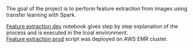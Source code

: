 The goal of the project is to perform feature extraction from images using transfer learning with Spark.

[Feature extraction dev](Feature_extraction_dev.ipynb) notebook gives step by step explanation of the process and is executed in the lcoal environment. <br>
[Feature extraction prod](feature_extraction_prod.py) script was deployed on AWS EMR cluster.